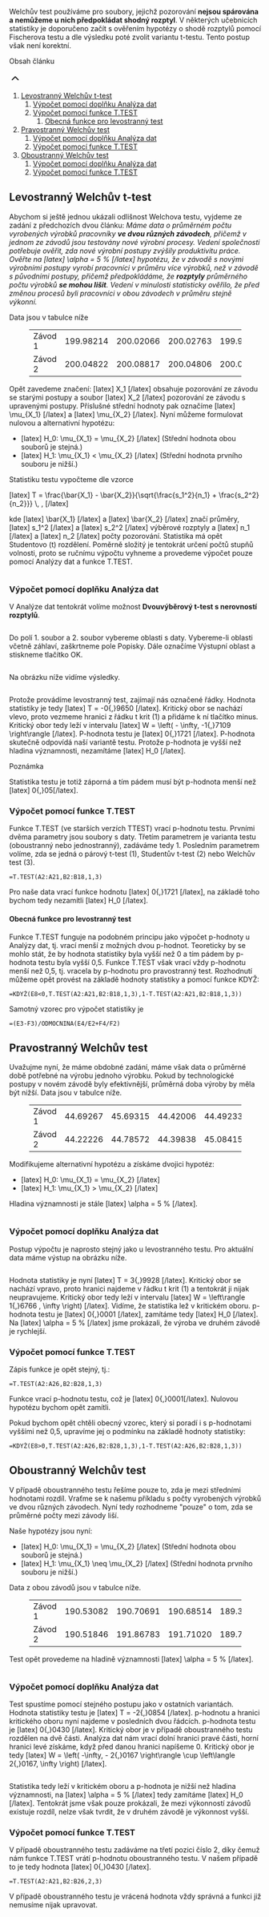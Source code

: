 <!-- wp:advanced-gutenberg-blocks/intro -->
<div class="wp-block-advanced-gutenberg-blocks-intro"><p class="wp-block-advanced-gutenberg-blocks-intro__content">Welchův test používáme pro soubory, jejichž pozorování <strong>nejsou spárována a nemůžeme u nich předpokládat shodný rozptyl</strong>.  V některých učebnicích statistiky je doporučeno začít s ověřením hypotézy o shodě rozptylů pomocí Fischerova testu a dle výsledku poté zvolit variantu t-testu. Tento postup však není korektní.</p></div>
<!-- /wp:advanced-gutenberg-blocks/intro -->

<!-- wp:advanced-gutenberg-blocks/summary -->
<div class="wp-block-advanced-gutenberg-blocks-summary"><p class="wp-block-advanced-gutenberg-blocks-summary__title">Obsah článku</p><div class="wp-block-advanced-gutenberg-blocks-summary__fold"><svg xmlns="http://www.w3.org/2000/svg" width="24" height="24" viewbox="0 0 24 24" fill="none" stroke="currentColor" stroke-width="2" stroke-linecap="round" stroke-linejoin="round" class="feather feather-chevron-up"><polyline points="18 15 12 9 6 15"></polyline></svg></div><ol role="directory" class="wp-block-advanced-gutenberg-blocks-summary__list"><li><a href="#levostranný-welchův-t-test">Levostranný Welchův t-test</a><ol><li><a href="#výpočet-pomocí-doplňku-analýza-dat">Výpočet pomocí doplňku Analýza dat</a><ol></ol></li><li><a href="#výpočet-pomocí-funkce-ttest">Výpočet pomocí funkce T.TEST</a><ol><li><a href="#obecná-funkce-pro-levostranný-test">Obecná funkce pro levostranný test</a><ol></ol></li></ol></li></ol></li><li><a href="#pravostranný-welchův-test">Pravostranný Welchův test</a><ol><li><a href="#výpočet-pomocí-doplňku-analýza-dat">Výpočet pomocí doplňku Analýza dat</a><ol></ol></li><li><a href="#výpočet-pomocí-funkce-ttest">Výpočet pomocí funkce T.TEST</a><ol></ol></li></ol></li><li><a href="#oboustranný-welchův-test">Oboustranný Welchův test</a><ol><li><a href="#výpočet-pomocí-doplňku-analýza-dat">Výpočet pomocí doplňku Analýza dat</a><ol></ol></li><li><a href="#výpočet-pomocí-funkce-ttest">Výpočet pomocí funkce T.TEST</a><ol></ol></li></ol></li></ol></div>
<!-- /wp:advanced-gutenberg-blocks/summary -->

<!-- wp:heading -->
<h2 id="levostranný-welchův-t-test">Levostranný Welchův t-test</h2>
<!-- /wp:heading -->

<!-- wp:paragraph -->
<p>Abychom si ještě jednou ukázali odlišnost Welchova testu, vyjdeme ze zadání z předchozích dvou článku:&nbsp;<em>Máme data o průměrném počtu vyrobených výrobků pracovníky&nbsp;<strong>ve dvou různých závodech</strong>, přičemž v jednom ze závodů jsou testovány nové výrobní procesy. Vedení společnosti potřebuje ověřit, zda nové výrobní postupy zvýšily produktivitu práce. Ověřte na [latex] \alpha = 5 % [/latex]&nbsp;hypotézu, že v závodě s novými výrobními postupy vyrobí pracovníci v průměru více výrobků, než v závodě s původními postupy, přičemž předpokládáme, že&nbsp;<strong>rozptyly</strong>&nbsp;průměrného počtu výrobků&nbsp;<strong>se mohou lišit</strong>. Vedení v minulosti statisticky ověřilo, že před změnou procesů byli pracovníci v obou závodech v průměru stejně výkonní.</em></p>
<!-- /wp:paragraph -->

<!-- wp:paragraph -->
<p>Data jsou v tabulce níže</p>
<!-- /wp:paragraph -->

<!-- wp:table -->
<figure class="wp-block-table"><table class=""><tbody><tr><td>Závod 1</td><td>199.98214</td><td>200.02066</td><td>200.02763</td><td>199.95948</td><td>199.99668</td><td>200.01018</td><td>199.99315</td><td>199.97664</td><td>200.01485</td><td>199.96795</td><td>199.92523</td><td>200.02216</td><td>200.03065</td><td>200.01761</td><td>200.01264</td><td>200.08308</td><td>199.99550</td><td>200.00041</td><td>199.99517</td><td>200.02942</td></tr><tr><td>Závod 2</td><td>200.04822</td><td>200.08817</td><td>200.04806</td><td>200.01402</td><td>200.03498</td><td>199.92516</td><td>200.09787</td><td>200.10234</td><td>199.95363</td><td>200.01334</td><td>199.97706</td><td>200.01043</td><td>199.96209</td><td>199.91984</td><td>200.08773</td><td>200.04719</td><td>199.98357</td><td></td><td></td><td></td></tr></tbody></table></figure>
<!-- /wp:table -->

<!-- wp:paragraph -->
<p>Opět zavedeme značení:&nbsp;[latex] X_1 [/latex]&nbsp;obsahuje pozorování ze závodu se starými postupy a soubor [latex] X_2 [/latex]&nbsp;pozorování ze závodu s upravenými postupy. Příslušné střední hodnoty pak označíme [latex] \mu_{X_1} [/latex]&nbsp;a [latex] \mu_{X_2} [/latex]. Nyní můžeme formulovat nulovou a alternativní hypotézu:</p>
<!-- /wp:paragraph -->

<!-- wp:list -->
<ul><li>[latex] H_0: \mu_{X_1} = \mu_{X_2} [/latex] (Střední hodnota obou souborů je stejná.)</li><li> [latex] H_1: \mu_{X_1} &lt; \mu_{X_2}  [/latex] (Střední hodnota prvního souboru je nižší.)</li></ul>
<!-- /wp:list -->

<!-- wp:paragraph -->
<p>Statistiku testu vypočteme dle vzorce</p>
<!-- /wp:paragraph -->

<!-- wp:paragraph {"align":"center"} -->
<p class="has-text-align-center">[latex] T = \frac{\bar{X_1} - \bar{X_2}}{\sqrt{\frac{s_1^2}{n_1} +  \frac{s_2^2}{n_2}}} \, ,  [/latex]</p>
<!-- /wp:paragraph -->

<!-- wp:paragraph -->
<p>kde [latex] \bar{X_1} [/latex] a [latex] \bar{X_2} [/latex] značí průměry,  [latex] s_1^2 [/latex] a [latex] s_2^2 [/latex] výběrové rozptyly a [latex] n_1 [/latex] a [latex] n_2 [/latex] počty pozorování. Statistika má opět Studentovo (t) rozdělení. Poměrně složitý je tentokrát určení počtů stupňů volnosti, proto se ručnímu výpočtu vyhneme a provedeme výpočet pouze pomocí Analýzy dat a funkce T.TEST.</p>
<!-- /wp:paragraph -->

<!-- wp:image {"align":"center","id":5080,"sizeSlug":"large"} -->
<div class="wp-block-image"><figure class="aligncenter size-large"><img src="https://statistikajednoduse.cz/wp-content/uploads/2019/12/Levostranný-Welchův-test-Excel-1-1024x398.png" alt="" class="wp-image-5080"/></figure></div>
<!-- /wp:image -->

<!-- wp:heading {"level":3} -->
<h3 id="výpočet-pomocí-doplňku-analýza-dat">Výpočet pomocí doplňku Analýza dat</h3>
<!-- /wp:heading -->

<!-- wp:paragraph -->
<p>V Analýze dat tentokrát volíme možnost <strong>Dvouvýběrový t-test s nerovností rozptylů</strong>.</p>
<!-- /wp:paragraph -->

<!-- wp:image {"align":"center","id":5069,"sizeSlug":"large"} -->
<div class="wp-block-image"><figure class="aligncenter size-large"><img src="https://statistikajednoduse.cz/wp-content/uploads/2019/12/Výběr-testu.png" alt="" class="wp-image-5069"/></figure></div>
<!-- /wp:image -->

<!-- wp:paragraph -->
<p>Do polí 1. soubor a 2. soubor vybereme oblasti s daty. Vybereme-li oblasti včetně záhlaví, zaškrtneme pole Popisky. Dále označíme Výstupní oblast a stiskneme tlačítko OK.</p>
<!-- /wp:paragraph -->

<!-- wp:image {"align":"center","id":5071,"sizeSlug":"large"} -->
<div class="wp-block-image"><figure class="aligncenter size-large"><img src="https://statistikajednoduse.cz/wp-content/uploads/2019/12/Levostranný-Welchův-test-AD-výsledky.png" alt="" class="wp-image-5071"/></figure></div>
<!-- /wp:image -->

<!-- wp:paragraph -->
<p>Na obrázku níže vidíme výsledky.</p>
<!-- /wp:paragraph -->

<!-- wp:image {"align":"center","id":5081,"sizeSlug":"large"} -->
<div class="wp-block-image"><figure class="aligncenter size-large"><img src="https://statistikajednoduse.cz/wp-content/uploads/2019/12/Levostranný-Welchův-test-AD-výsledky-2-1.png" alt="" class="wp-image-5081"/></figure></div>
<!-- /wp:image -->

<!-- wp:paragraph -->
<p> Protože provádíme levostranný test, zajímají nás označené řádky. Hodnota statistiky je tedy [latex] T = -0{,}9650 [/latex]. Kritický obor se nachází vlevo, proto vezmeme hranici z řádku t krit (1) a přidáme k ní tlačítko minus. Kritický obor tedy leží v intervalu [latex] W = \left( - \infty,   -1{,}7109 \right\rangle [/latex]. P-hodnota testu je [latex] 0{,}1721 [/latex]. P-hodnota skutečně odpovídá naší variantě testu. Protože p-hodnota je vyšší než hladina významnosti, nezamítáme [latex] H_0 [/latex].</p>
<!-- /wp:paragraph -->

<!-- wp:advanced-gutenberg-blocks/notice -->
<div class="wp-block-advanced-gutenberg-blocks-notice is-variation-info" data-type="info"><p class="wp-block-advanced-gutenberg-blocks-notice__title">Poznámka</p><p class="wp-block-advanced-gutenberg-blocks-notice__content"> Statistika testu je totiž záporná a tím pádem musí být p-hodnota menší než  [latex] 0{,}05[/latex].  </p></div>
<!-- /wp:advanced-gutenberg-blocks/notice -->

<!-- wp:heading {"level":3} -->
<h3 id="výpočet-pomocí-funkce-ttest">Výpočet pomocí funkce T.TEST</h3>
<!-- /wp:heading -->

<!-- wp:paragraph -->
<p>Funkce T.TEST (ve starších verzích TTEST) vrací p-hodnotu testu. Prvními dvěma parametry jsou soubory s daty. Třetím parametrem je varianta testu (oboustranný nebo jednostranný), zadáváme tedy 1. Posledním parametrem volíme, zda se jedná o párový t-test (1), Studentův t-test (2) nebo Welchův test (3).</p>
<!-- /wp:paragraph -->

<!-- wp:code -->
<pre class="wp-block-code"><code>=T.TEST(A2:A21,B2:B18,1,3)</code></pre>
<!-- /wp:code -->

<!-- wp:paragraph -->
<p>Pro naše data vrací funkce hodnotu [latex] 0{,}1721 [/latex], na základě toho bychom tedy nezamítli  [latex] H_0 [/latex].</p>
<!-- /wp:paragraph -->

<!-- wp:heading {"level":4} -->
<h4 id="obecná-funkce-pro-levostranný-test">Obecná funkce pro levostranný test</h4>
<!-- /wp:heading -->

<!-- wp:paragraph -->
<p>Funkce T.TEST funguje na podobném principu jako výpočet p-hodnoty u Analýzy dat, tj. vrací menší z možných dvou p-hodnot. Teoreticky by se mohlo stát, že by hodnota statistiky byla vyšší než 0 a tím pádem by p-hodnota testu byla vyšší 0,5. Funkce T.TEST však vrací vždy p-hodnotu menší než 0,5, tj. vracela by p-hodnotu pro pravostranný test. Rozhodnutí můžeme opět provést na základě hodnoty statistiky a pomocí funkce KDYŽ:</p>
<!-- /wp:paragraph -->

<!-- wp:code -->
<pre class="wp-block-code"><code>=KDYŽ(E8&lt;0,T.TEST(A2:A21,B2:B18,1,3),1-T.TEST(A2:A21,B2:B18,1,3))</code></pre>
<!-- /wp:code -->

<!-- wp:paragraph -->
<p>Samotný vzorec pro výpočet statistiky je </p>
<!-- /wp:paragraph -->

<!-- wp:code -->
<pre class="wp-block-code"><code>=(E3-F3)/ODMOCNINA(E4/E2+F4/F2)</code></pre>
<!-- /wp:code -->

<!-- wp:heading -->
<h2 id="pravostranný-welchův-test">Pravostranný Welchův test</h2>
<!-- /wp:heading -->

<!-- wp:paragraph -->
<p>Uvažujme nyní, že máme obdobné zadání, máme však data o průměrné době potřebné na výrobu jednoho výrobku. Pokud by technologické postupy v novém závodě byly efektivnější, průměrná doba výroby by měla být nižší. Data jsou v tabulce níže.</p>
<!-- /wp:paragraph -->

<!-- wp:table -->
<figure class="wp-block-table"><table class=""><tbody><tr><td>Závod 1</td><td>44.69267</td><td>45.69315</td><td>44.42006</td><td>44.49233</td><td>44.76451</td><td>45.71278</td><td>45.26229</td><td>44.96354</td><td>45.32207</td><td>43.99095</td><td>45.64706</td><td>45.13311</td><td>44.88322</td><td>45.76855</td><td>43.95434</td><td>45.43278</td><td>45.29947</td><td>44.9996</td><td>45.76979</td><td>45.38547</td><td>45.88574</td><td>44.68477</td><td>44.88063</td><td>45.06176</td><td>45.37277</td><td></td><td></td></tr><tr><td>Závod 2</td><td>44.22226</td><td>44.78572</td><td>44.39838</td><td>45.08415</td><td>44.80706</td><td>44.03529</td><td>44.19068</td><td>45.15528</td><td>43.99419</td><td>44.79819</td><td>43.9513</td><td>44.92697</td><td>44.97488</td><td>45.43995</td><td>44.49937</td><td>44.81813</td><td>45.614</td><td>44.51578</td><td>43.90898</td><td>44.15076</td><td>43.78361</td><td>44.33133</td><td>44.362</td><td>44.22765</td><td>44.01149</td><td>45.01004</td><td>44.2919</td></tr></tbody></table></figure>
<!-- /wp:table -->

<!-- wp:paragraph -->
<p>Modifikujeme alternativní hypotézu a získáme dvojici hypotéz:</p>
<!-- /wp:paragraph -->

<!-- wp:list -->
<ul><li>[latex] H_0: \mu_{X_1} = \mu_{X_2} [/latex]</li><li> [latex] H_1: \mu_{X_1} &gt; \mu_{X_2} [/latex]</li></ul>
<!-- /wp:list -->

<!-- wp:paragraph -->
<p>Hladina významnosti je stále [latex] \alpha = 5 % [/latex].</p>
<!-- /wp:paragraph -->

<!-- wp:image {"align":"center","id":5087,"sizeSlug":"large"} -->
<div class="wp-block-image"><figure class="aligncenter size-large"><img src="https://statistikajednoduse.cz/wp-content/uploads/2019/12/Pravostranný-Welchův-test-Excel-1024x488.png" alt="" class="wp-image-5087"/></figure></div>
<!-- /wp:image -->

<!-- wp:heading {"level":3} -->
<h3 id="výpočet-pomocí-doplňku-analýza-dat">Výpočet pomocí doplňku Analýza dat</h3>
<!-- /wp:heading -->

<!-- wp:paragraph -->
<p>Postup výpočtu je naprosto stejný jako u levostranného testu. Pro aktuální data máme výstup na obrázku níže.</p>
<!-- /wp:paragraph -->

<!-- wp:image {"align":"center","id":5086,"sizeSlug":"large"} -->
<div class="wp-block-image"><figure class="aligncenter size-large"><img src="https://statistikajednoduse.cz/wp-content/uploads/2019/12/Pravostranný-Welchův-test-AD-výsledky-2.png" alt="" class="wp-image-5086"/></figure></div>
<!-- /wp:image -->

<!-- wp:paragraph -->
<p>Hodnota statistiky je nyní [latex] T = 3{,}9928 [/latex]. Kritický obor se nachází vpravo, proto hranici najdeme v řádku t krit (1) a tentokrát ji nijak neupravujeme. Kritický obor tedy leží v intervalu [latex] W = \left\rangle 1{,}6766 , \infty \right) [/latex]. Vidíme, že statistika lež v kritickém oboru. p-hodnota testu je [latex] 0{,}0001 [/latex], zamítáme tedy [latex] H_0 [/latex]. Na [latex] \alpha = 5 % [/latex] jsme prokázali, že výroba ve druhém závodě je rychlejší.</p>
<!-- /wp:paragraph -->

<!-- wp:heading {"level":3} -->
<h3 id="výpočet-pomocí-funkce-ttest">Výpočet pomocí funkce T.TEST</h3>
<!-- /wp:heading -->

<!-- wp:paragraph -->
<p>Zápis funkce je opět stejný, tj.:</p>
<!-- /wp:paragraph -->

<!-- wp:code -->
<pre class="wp-block-code"><code>=T.TEST(A2:A26,B2:B28,1,3)</code></pre>
<!-- /wp:code -->

<!-- wp:paragraph -->
<p>Funkce vrací p-hodnotu testu, což je [latex] 0{,}0001[/latex]. Nulovou hypotézu bychom opět zamítli.</p>
<!-- /wp:paragraph -->

<!-- wp:paragraph -->
<p>Pokud bychom opět chtěli obecný vzorec, který si poradí i s p-hodnotami vyššími než 0,5, upravíme jej o podmínku na základě hodnoty statistiky:</p>
<!-- /wp:paragraph -->

<!-- wp:code -->
<pre class="wp-block-code"><code>=KDYŽ(E8>0,T.TEST(A2:A26,B2:B28,1,3),1-T.TEST(A2:A26,B2:B28,1,3))</code></pre>
<!-- /wp:code -->

<!-- wp:heading -->
<h2 id="oboustranný-welchův-test">Oboustranný Welchův test</h2>
<!-- /wp:heading -->

<!-- wp:paragraph -->
<p>V případě oboustranného testu řešíme pouze to, zda je mezi středními hodnotami rozdíl. Vraťme se k našemu příkladu s počty vyrobených výrobků ve dvou různých závodech. Nyní tedy rozhodneme "pouze" o tom, zda se průměrné počty mezi závody liší.</p>
<!-- /wp:paragraph -->

<!-- wp:paragraph -->
<p>Naše hypotézy jsou nyní:</p>
<!-- /wp:paragraph -->

<!-- wp:list -->
<ul><li>[latex] H_0: \mu_{X_1} = \mu_{X_2} [/latex] (Střední hodnota obou souborů je stejná.)</li><li> [latex] H_1: \mu_{X_1} \neq \mu_{X_2}  [/latex] (Střední hodnota prvního souboru je nižší.)</li></ul>
<!-- /wp:list -->

<!-- wp:paragraph -->
<p>Data z obou závodů jsou v tabulce níže.</p>
<!-- /wp:paragraph -->

<!-- wp:table -->
<figure class="wp-block-table"><table class=""><tbody><tr><td>Závod 1</td><td>190.53082</td><td>190.70691</td><td>190.68514</td><td>189.32068</td><td>189.93107</td><td>189.65363</td><td>189.62920</td><td>190.15749</td><td>189.88063</td><td>190.15778</td><td>189.86708</td><td>190.81115</td><td>190.35090</td><td>189.60921</td><td>190.38187</td><td>190.85053</td><td>189.79748</td><td>189.90501</td><td>########</td><td>########</td><td></td><td></td><td></td><td></td><td></td></tr><tr><td>Závod 2</td><td>190.51846</td><td>191.86783</td><td>191.71020</td><td>189.71007</td><td>189.79866</td><td>190.82983</td><td>191.09171</td><td>190.59191</td><td>190.10827</td><td>190.59553</td><td>190.91844</td><td>190.10630</td><td>190.16401</td><td>190.00247</td><td>190.19419</td><td>190.20659</td><td>190.03263</td><td>190.37341</td><td>########</td><td>########</td><td>########</td><td>########</td><td>########</td><td>########</td><td>########</td></tr></tbody></table></figure>
<!-- /wp:table -->

<!-- wp:paragraph -->
<p>Test opět provedeme na hladině významnosti [latex] \alpha = 5 % [/latex].</p>
<!-- /wp:paragraph -->

<!-- wp:image {"align":"center","id":5092,"sizeSlug":"large"} -->
<div class="wp-block-image"><figure class="aligncenter size-large"><img src="https://statistikajednoduse.cz/wp-content/uploads/2019/12/Oboustranný-Welchův-test-Excel-1024x469.png" alt="" class="wp-image-5092"/></figure></div>
<!-- /wp:image -->

<!-- wp:heading {"level":3} -->
<h3 id="výpočet-pomocí-doplňku-analýza-dat">Výpočet pomocí doplňku Analýza dat</h3>
<!-- /wp:heading -->

<!-- wp:paragraph -->
<p>Test spustíme pomocí stejného postupu jako v ostatních variantách. Hodnota statistiky testu je [latex] T = -2{,}0854 [/latex]. p-hodnotu a hranici kritického oboru nyní najdeme v posledních dvou řádcích. p-hodnota testu je [latex] 0{,}0430 [/latex]. Kritický obor je v případě oboustranného testu rozdělen na dvě části. Analýza dat nám vrací dolní hranici pravé části, horní hranici levé získáme, když před danou hranici napíšeme 0. Kritický obor je tedy [latex] W = \left( -\infty, - 2{,}0167 \right\rangle \cup \left\langle  2{,}0167, \infty \right) [/latex].</p>
<!-- /wp:paragraph -->

<!-- wp:image {"align":"center","id":5093,"sizeSlug":"large"} -->
<div class="wp-block-image"><figure class="aligncenter size-large"><img src="https://statistikajednoduse.cz/wp-content/uploads/2019/12/Oboustranný-Welchův-test-AD-výsledky.png" alt="" class="wp-image-5093"/></figure></div>
<!-- /wp:image -->

<!-- wp:paragraph -->
<p>Statistika tedy leží v kritickém oboru a p-hodnota je nižší než hladina významnosti, na [latex] \alpha = 5 % [/latex] tedy zamítáme [latex] H_0 [/latex]. Tentokrát jsme však pouze prokázali, že mezi výkonností závodů existuje rozdíl, nelze však tvrdit, že v druhém závodě je výkonnost vyšší.</p>
<!-- /wp:paragraph -->

<!-- wp:heading {"level":3} -->
<h3 id="výpočet-pomocí-funkce-ttest">Výpočet pomocí funkce T.TEST</h3>
<!-- /wp:heading -->

<!-- wp:paragraph -->
<p>V případě oboustranného testu zadáváme na třetí pozici číslo 2, díky čemuž nám funkce T.TEST vrátí p-hodnotu oboustranného testu. V našem případě to je tedy hodnota [latex] 0{,}0430 [/latex].</p>
<!-- /wp:paragraph -->

<!-- wp:code -->
<pre class="wp-block-code"><code>=T.TEST(A2:A21,B2:B26,2,3)</code></pre>
<!-- /wp:code -->

<!-- wp:paragraph -->
<p>V případě oboustranného testu je vrácená hodnota vždy správná a funkci již nemusíme nijak upravovat.</p>
<!-- /wp:paragraph -->

